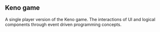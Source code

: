 ## Keno game
A single player version of the Keno game. The interactions of UI and logical components through event driven programming concepts.
